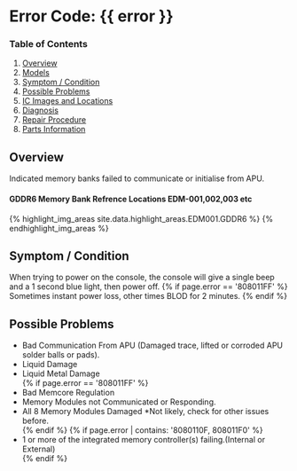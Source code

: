 
# Error Code: {{ error }}

### Table of Contents
1. [Overview](#overview)
2. [Models](#models)
3. [Symptom / Condition](#symptom--condition)
4. [Possible Problems](#possible-problems)
5. [IC Images and Locations](#ic-images-and-locations)
6. [Diagnosis](#diagnosis)
6. [Repair Procedure](#repair-procedure)
6. [Parts Information](#parts-information)

## Overview
Indicated memory banks failed to communicate or initialise from APU.

#### GDDR6 Memory Bank Refrence Locations EDM-001,002,003 etc
{% highlight_img_areas site.data.highlight_areas.EDM001.GDDR6 %}
{% endhighlight_img_areas %}

## Symptom / Condition
When trying to power on the console, the console will give a single beep and a 1 second blue light, then power off.
{% if page.error == '808011FF' %}
Sometimes instant power loss, other times BLOD for 2 minutes. 
{% endif %}

## Possible Problems
- Bad Communication From APU (Damaged trace, lifted or corroded APU solder balls or pads).<br>
- Liquid Damage<br>
- Liquid Metal Damage<br>
{% if page.error == '808011FF' %}
- Bad Memcore Regulation<br>
- Memory Modules not Communicated or Responding.<br>
- All 8 Memory Modules Damaged *Not likely, check for other issues before.<br>
{% endif %}
{% if page.error | contains: '8080110F, 808011F0' %}
- 1 or more of the integrated memory controller(s) failing.(Internal or External)<br>
{% endif %}